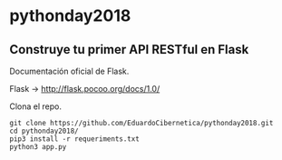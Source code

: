 # pythonday2018

## Construye tu primer API RESTful en Flask

Documentación oficial de Flask.

Flask -> http://flask.pocoo.org/docs/1.0/


Clona el repo.


```
git clone https://github.com/EduardoCibernetica/pythonday2018.git
cd pythonday2018/
pip3 install -r requeriments.txt
python3 app.py
```
